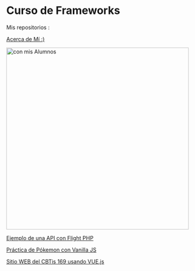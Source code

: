 # Curso de Frameworks

Mis repositorios :

[Acerca de Mí :)](
https://github.com/jepguzman/jepguzman/blob/main/README.md)

<img src="https://rodulfofigueroa.com.mx/images/foto-presentacion.jpg" alt="con mis Alumnos" width="480"/>

[Ejemplo de una API con Flight PHP](https://github.com/jepguzman/FlightAPI)

[Práctica de Pókemon con Vanilla JS](https://github.com/jepguzman/pokejs)

[Sitio WEB del CBTis 169 usando VUE.js](https://github.com/jepguzman/cbtis169/tree/master)
